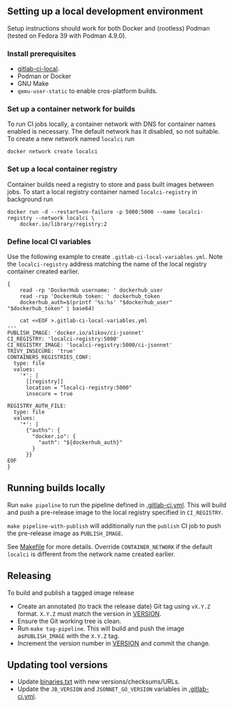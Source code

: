 ## Setting up a local development environment

Setup instructions should work for both Docker and (rootless)
Podman (tested on Fedora 39 with Podman 4.9.0).

### Install prerequisites

- [gitlab-ci-local](https://github.com/firecow/gitlab-ci-local).
- Podman or Docker
- GNU Make
- `qemu-user-static` to enable cros-platform builds.

### Set up a container network for builds

To run CI jobs locally, a container network with DNS for container names enabled
is necessary. The default network has it disabled, so not suitable.
To create a new network named `localci` run

```shell
docker network create localci
```

### Set up a local container registry

Container builds need a registry to store and pass built images between jobs.
To start a local registry container named `localci-registry` in background run

```
docker run -d --restart=on-failure -p 5000:5000 --name localci-registry --network localci \
    docker.io/library/registry:2
```

### Define local CI variables

Use the following example to create `.gitlab-ci-local-variables.yml`. Note
the `localci-registry` address matching the name of the local registry container
created earlier.

```shell
{
    read -rp 'DockerHub username: ' dockerhub_user
    read -rsp 'DockerHub token: ' dockerhub_token
    dockerhub_auth=$(printf '%s:%s' "$dockerhub_user" "$dockerhub_token" | base64)

    cat <<EOF >.gitlab-ci-local-variables.yml
---
PUBLISH_IMAGE: 'docker.io/alikov/ci-jsonnet'
CI_REGISTRY: 'localci-registry:5000'
CI_REGISTRY_IMAGE: 'localci-registry:5000/ci-jsonnet'
TRIVY_INSECURE: 'true'
CONTAINERS_REGISTRIES_CONF:
  type: file
  values:
    '*': |
      [[registry]]
      location = "localci-registry:5000"
      insecure = true

REGISTRY_AUTH_FILE:
  type: file
  values:
    '*': |
      {"auths": {
        "docker.io": {
          "auth": "${dockerhub_auth}"
        }
      }}
EOF
}
```

## Running builds locally

Run `make pipeline` to run the pipeline defined in [.gitlab-ci.yml](.gitlab-ci.yml).
This will build and push a pre-release image to the local registry specified
in `CI_REGISTRY`.

`make pipeline-with-publish` will additionally run the `publish` CI job to push
the pre-release image as `PUBLISH_IMAGE`.

See [Makefile](Makefile) for more details. Override `CONTAINER_NETWORK` if the
default `localci` is different from the network name created earlier.

## Releasing

To build and publish a tagged image release

- Create an annotated (to track the release date) Git tag using `vX.Y.Z` format.
  `X.Y.Z` must match the version in [VERSION](VERSION).
- Ensure the Git working tree is clean.
- Run `make tag-pipeline`. This will build and push the image as`PUBLISH_IMAGE`
  with the `X.Y.Z` tag.
- Increment the version number in [VERSION](VERSION) and commit the change.

## Updating tool versions

- Update [binaries.txt](binaries.txt) with new versions/checksums/URLs.
- Update the `JB_VERSION` and `JSONNET_GO_VERSION` variables in
  [.gitlab-ci.yml](.gitlab-ci.yml).
